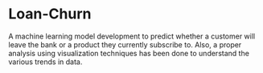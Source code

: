 # Loan-Churn
A machine learning model development to predict whether a customer will leave the bank or a product they currently subscribe to. 
Also, a proper analysis using visualization techniques has been done to understand the various trends in data.
